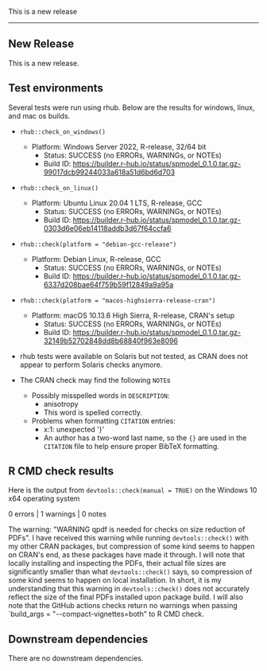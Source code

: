 This is a new release

-------

## New Release

This is a new release.

## Test environments

Several tests were run using rhub. Below are the results for windows, linux, and mac os builds.

* `rhub::check_on_windows()`
    * Platform: Windows Server 2022, R-release, 32/64 bit
        * Status: SUCCESS (no ERRORs, WARNINGs, or NOTEs)
        * Build ID: https://builder.r-hub.io/status/spmodel_0.1.0.tar.gz-99017dcb99244033a618a51d6bd6d703
        
* `rhub::check_on_linux()`
    * Platform: Ubuntu Linux 20.04 1 LTS, R-release, GCC
        * Status: SUCCESS (no ERRORs, WARNINGs, or NOTEs)
        * Build ID: https://builder.r-hub.io/status/spmodel_0.1.0.tar.gz-0303d6e06eb14118addb3d67f64ccfa6
        
* `rhub::check(platform = "debian-gcc-release")`
    * Platform: Debian Linux, R-release, GCC
        * Status: SUCCESS (no ERRORs, WARNINGs, or NOTEs)
        * Build ID: https://builder.r-hub.io/status/spmodel_0.1.0.tar.gz-6337d208bae64f759b59f12849a9a95a

* `rhub::check(platform = "macos-highsierra-release-cran")`
    * Platform: macOS 10.13.6 High Sierra, R-release, CRAN's setup
        * Status: SUCCESS (no ERRORs, WARNINGs, or NOTEs)
        * Build ID: https://builder.r-hub.io/status/spmodel_0.1.0.tar.gz-32149b52702848dd8b68840f963e8096
        
* rhub tests were available on Solaris but not tested, as CRAN does not appear to
  perform Solaris checks anymore.
  
* The CRAN check may find the following `NOTE`s
    * Possibly misspelled words in `DESCRIPTION`:
        * anisotropy
        * This word is spelled correctly.
    * Problems when formatting `CITATION` entries:
        * x:1: unexpected '}'
        * An author has a two-word last name, so the `{}` are used in the `CITATION` file to help ensure proper BibTeX formatting.
        
## R CMD check results

Here is the output from `devtools::check(manual = TRUE)` on
the Windows 10 x64 operating system

0 errors | 1 warnings | 0 notes

The warning: "WARNING qpdf is needed for checks on size reduction of PDFs". 
I have received this warning while running `devtools::check()`
with my other CRAN packages, but compression of some kind seems to happen on
CRAN's end, as these packages have made it through. I will note that locally 
installing and inspecting the PDFs, their actual file sizes are significantly
smaller than what `devtools::check()` says, so compression of some kind
seems to happen on local installation. 
In short, it is my understanding that this warning in `devtools::check()`
does not accurately reflect the size of the final PDFs installed upon package build.
I will also note that the GitHub actions checks return no warnings when passing
`build_args = "--compact-vignettes=both" to R CMD check.

## Downstream dependencies

There are no downstream dependencies.
